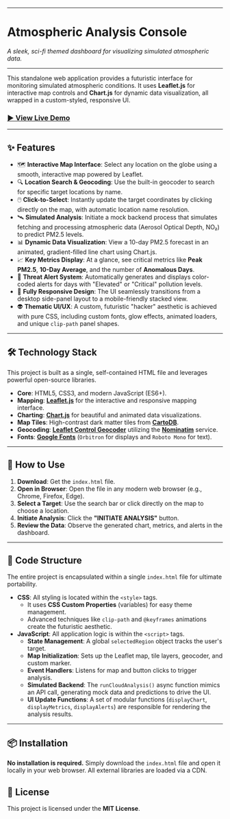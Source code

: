 -----

# Atmospheric Analysis Console

*A sleek, sci-fi themed dashboard for visualizing simulated atmospheric data.*

-----

This standalone web application provides a futuristic interface for monitoring simulated atmospheric conditions. It uses **Leaflet.js** for interactive map controls and **Chart.js** for dynamic data visualization, all wrapped in a custom-styled, responsive UI.

### [▶️ View Live Demo](https://www.google.com/search?q=https://your-demo-link-here.com)

-----

## ✨ Features

  * 🗺️ **Interactive Map Interface**: Select any location on the globe using a smooth, interactive map powered by Leaflet.
  * 🔍 **Location Search & Geocoding**: Use the built-in geocoder to search for specific target locations by name.
  * 🖱️ **Click-to-Select**: Instantly update the target coordinates by clicking directly on the map, with automatic location name resolution.
  * 🛰️ **Simulated Analysis**: Initiate a mock backend process that simulates fetching and processing atmospheric data (Aerosol Optical Depth, NO₂) to predict PM2.5 levels.
  * 📊 **Dynamic Data Visualization**: View a 10-day PM2.5 forecast in an animated, gradient-filled line chart using Chart.js.
  * 📈 **Key Metrics Display**: At a glance, see critical metrics like **Peak PM2.5**, **10-Day Average**, and the number of **Anomalous Days**.
  * 🚨 **Threat Alert System**: Automatically generates and displays color-coded alerts for days with "Elevated" or "Critical" pollution levels.
  * 📱 **Fully Responsive Design**: The UI seamlessly transitions from a desktop side-panel layout to a mobile-friendly stacked view.
  * 👽 **Thematic UI/UX**: A custom, futuristic "hacker" aesthetic is achieved with pure CSS, including custom fonts, glow effects, animated loaders, and unique `clip-path` panel shapes.

-----

## 🛠️ Technology Stack

This project is built as a single, self-contained HTML file and leverages powerful open-source libraries.

  * **Core**: HTML5, CSS3, and modern JavaScript (ES6+).
  * **Mapping**: **[Leaflet.js](https://leafletjs.com/)** for the interactive and responsive mapping interface.
  * **Charting**: **[Chart.js](https://www.chartjs.org/)** for beautiful and animated data visualizations.
  * **Map Tiles**: High-contrast dark matter tiles from **[CartoDB](https://carto.com/)**.
  * **Geocoding**: **[Leaflet Control Geocoder](https://github.com/perliedman/leaflet-control-geocoder)** utilizing the **[Nominatim](https://www.google.com/search?q=https://nominatim.openstreetmap.org/)** service.
  * **Fonts**: **[Google Fonts](https://fonts.google.com/)** (`Orbitron` for displays and `Roboto Mono` for text).

-----

## 🚀 How to Use

1.  **Download**: Get the `index.html` file.
2.  **Open in Browser**: Open the file in any modern web browser (e.g., Chrome, Firefox, Edge).
3.  **Select a Target**: Use the search bar or click directly on the map to choose a location.
4.  **Initiate Analysis**: Click the **"INITIATE ANALYSIS"** button.
5.  **Review the Data**: Observe the generated chart, metrics, and alerts in the dashboard.

-----

## 📂 Code Structure

The entire project is encapsulated within a single `index.html` file for ultimate portability.

  * **CSS**: All styling is located within the `<style>` tags.
      * It uses **CSS Custom Properties** (variables) for easy theme management.
      * Advanced techniques like `clip-path` and `@keyframes` animations create the futuristic aesthetic.
  * **JavaScript**: All application logic is within the `<script>` tags.
      * **State Management**: A global `selectedRegion` object tracks the user's target.
      * **Map Initialization**: Sets up the Leaflet map, tile layers, geocoder, and custom marker.
      * **Event Handlers**: Listens for map and button clicks to trigger analysis.
      * **Simulated Backend**: The `runCloudAnalysis()` async function mimics an API call, generating mock data and predictions to drive the UI.
      * **UI Update Functions**: A set of modular functions (`displayChart`, `displayMetrics`, `displayAlerts`) are responsible for rendering the analysis results.

-----

## 📦 Installation

**No installation is required.** Simply download the `index.html` file and open it locally in your web browser. All external libraries are loaded via a CDN.

## 📄 License

This project is licensed under the **MIT License**.

